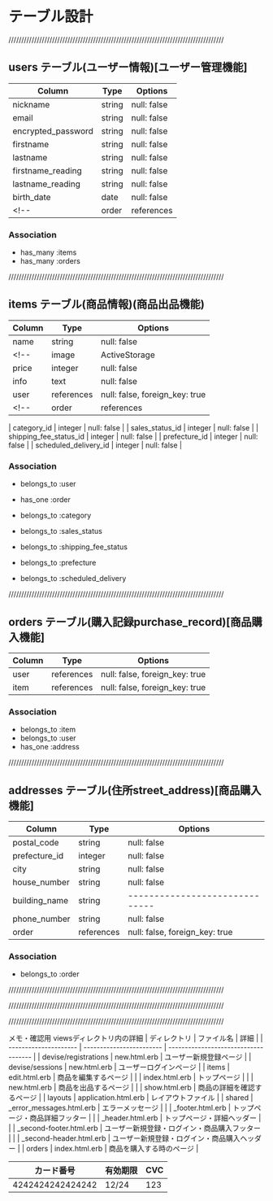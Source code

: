 # テーブル設計
////////////////////////////////////////////////////////////////////////////////////

## users テーブル(ユーザー情報)[ユーザー管理機能]

| Column             | Type       | Options                        |
| -------------------| ---------- | ------------------------------ |
| nickname           | string     | null: false                    | <!-- ニックネーム -->
| email              | string     | null: false                    | <!-- メールアドレス -->
| encrypted_password | string     | null: false                    | <!-- パスワード -->
| firstname          | string     | null: false                    | <!-- first名前(全角) -->
| lastname           | string     | null: false                    | <!-- last苗字(全角) -->
| firstname_reading  | string     | null: false                    | <!-- first名前(全角カタカナ) -->
| lastname_reading   | string     | null: false                    | <!-- last苗字(全角カタカナ) -->
| birth_date         | date       | null: false                    | <!-- 誕生日(年月日) -->
<!-- | order              | references | null: false, foreign_key: true | <!-- 購入記録と紐付け -->

### Association

- has_many :items  <!-- 1人のユーザーは、たくさんの商品を出品できる -->
- has_many :orders <!-- 1人のユーザーは、たくさんの商品を購入purchase_recordsできる -->
<!-- - has_many :comments         1人のユーザーは、たくさんのコメントを投稿できる -->
<!-- - has_many :rooms, through: room_users ←見本 -->

////////////////////////////////////////////////////////////////////////////////////

## items テーブル(商品情報)(商品出品機能)

| Column                 | Type       | Options                        |
| ---------------------- | ---------- | ------------------------------ |
| name                   | string     | null: false                    | <!-- 商品名 -->
<!-- | image                      | ActiveStorage  | null: false | 出品画像 ActiveStorageで実装する！ -->
| price                  | integer    | null: false                    | <!-- 販売価格 -->
| info                   | text       | null: false                    | <!-- 商品の説明 -->
| user                   | references | null: false, foreign_key: true | <!-- 出品者名(item_seller_name, nickname) -->
<!-- | order                  | references | null: false, foreign_key: true | <!-- 購入記録と紐付け -->
<!-- 以下はactiveh_hashにて実装の為、integer型・語尾に_idとする -->
| category_id            | integer    | null: false                    | <!-- 商品の詳細(カテゴリー) -->
| sales_status_id        | integer    | null: false                    | <!-- 商品の詳細(sales status,商品の状態) -->
| shipping_fee_status_id | integer    | null: false                    | <!-- 配送について(配送料の負担) -->
| prefecture_id          | integer    | null: false                    | <!-- 配送について(shipping_prefecture,県,発送元の地域) -->
| scheduled_delivery_id  | integer    | null: false                    | <!-- 配送について(発送までの日数)(=scheduled delivery,発送予定日,発送日の目安) -->

### Association

- belongs_to :user             <!-- 1つの(出品された)商品は、1人のユーザーによって出品される -->
- has_one    :order  <!-- 1つの(出品された)商品は、1つの購入記録purchase_record -->

- belongs_to :category
- belongs_to :sales_status
- belongs_to :shipping_fee_status
- belongs_to :prefecture
- belongs_to :scheduled_delivery
<!-- - has_many   :comments         1つの(出品された)商品は、たくさんのコメントを持つ -->
<!-- - has_many   : -->

////////////////////////////////////////////////////////////////////////////////////

## orders テーブル(購入記録purchase_record)[商品購入機能]

| Column   | Type       | Options                        |
| -------- | ---------- | ------------------------------ |
| user     | references | null: false, foreign_key: true | <!-- 購入したユーザー -->
| item     | references | null: false, foreign_key: true | <!-- 購入された商品 -->

### Association
- belongs_to :item    <!-- 1回の購入記録は、1つの商品につき1カウントだけ -->
- belongs_to :user    <!-- 1回の購入記録は、1人のユーザーによってカウントされる -->
- has_one    :address <!-- 1回の購入記録は、1つの配送先shipping_address -->

////////////////////////////////////////////////////////////////////////////////////

## addresses テーブル(住所street_address)[商品購入機能]

| Column                | Type       | Options                        |
| --------------------- | ---------- | ------------------------------ |
| postal_code           | string     | null: false                    | <!-- 配送先(郵便番号) -->
| prefecture_id         | integer    | null: false                    | <!-- 配送先(都道府県) activeh_hashにて実装の為、integer型・語尾に_idとする-->
| city                  | string     | null: false                    | <!-- 配送先(市区町村) -->
| house_number          | string     | null: false                    | <!-- 配送先(丁目・番地・号) -->
| building_name         | string     | ------------------------------ | <!-- 配送先(建物名) -->
| phone_number          | string     | null: false                    | <!-- 配送先(電話番号) integerだと先頭の0が消えてしまう為、string型とする-->
| order                 | references | null: false, foreign_key: true | <!-- 配送先と(購入記録order)を紐付ける為のカラム -->

### Association
- belongs_to :order <!-- 1つの配送先は、1回の購入記録(order)につき1つ -->

////////////////////////////////////////////////////////////////////////////////////

<!-- ## comments テーブル

| Column | Type       | Options                        |
| ------ | ---------- | ------------------------------ |
| user   | references | null: false, foreign_key: true |
| item   | references | null: false, foreign_key: true |
| text   | string     | null: false                    |

### Association

<!-- belongs_to :item itemsテーブルとのアソシエーション -->
<!-- - belongs_to :user usersテーブルとのアソシエーション -->

////////////////////////////////////////////////////////////////////////////////////

<!-- 使用禁止！！！！！！！ -->
<!-- ## credits テーブル(クレジット情報)[商品購入機能] -->
<!-- | Column                | Type    | Options     | -->
<!-- | --------------------- | ------- | ----------- | <!-- クレジット = token > -->
<!-- | credit_card_number    | integer | null: false | クレジットカード情報(カード情報(番号)) -->
<!-- | expiration_date_month | integer | null: false | クレジットカード情報(有効期限(月)) -->
<!-- | expiration_date_year  | integer | null: false | クレジットカード情報(有効期限(年)) -->
<!-- | security_code         | integer | null: false | クレジットカード情報(有効期限(年)) -->

<!-- ### Association -->

<!-- - belongs_to :users 1つの(出品された)商品は、1人のユーザーによって出品される -->
<!-- - belongs_to :items 1つの(出品された)商品は、1人のユーザーによって購入される -->

////////////////////////////////////////////////////////////////////////////////////

メモ・確認用
viewsディレクトリ内の詳細
| ディレクトリ            | ファイル名                 | 詳細                                 |
| --------------------- | ------------------------ | ------------------------------------ |
| devise/registrations  | new.html.erb             | ユーザー新規登録ページ                   |
| devise/sessions       | new.html.erb             | ユーザーログインページ                   |
| items                 | edit.html.erb            | 商品を編集するページ                     |
|                       | index.html.erb           | トップページ                           |
|                       | new.html.erb             | 商品を出品するページ                     |
|                       | show.html.erb            | 商品の詳細を確認するページ                |
| layouts               | application.html.erb     | レイアウトファイル                       |
| shared                | _error_messages.html.erb | エラーメッセージ                        |
|                       | _footer.html.erb         | トップページ・商品詳細フッター             |
|                       | _header.html.erb         | トップページ・詳細ヘッダー                |
|                       | _second-footer.html.erb  | ユーザー新規登録・ログイン・商品購入フッター |
|                       | _second-header.html.erb  | ユーザー新規登録・ログイン・商品購入ヘッダー |
| orders                | index.html.erb           | 商品を購入する時のページ                  |

| カード番号         | 有効期限 | CVC |
| ---------------- | ------- | --- |
| 4242424242424242 | 12/24   | 123 |